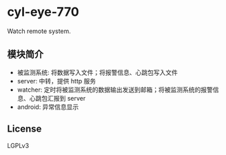 # cyl-eye-770

Watch remote system.

## 模块简介
- 被监测系统: 将数据写入文件；将报警信息、心跳包写入文件
- server: 中转，提供 http 服务
- watcher: 定时将被监测系统的数据输出发送到邮箱；将被监测系统的报警信息、心跳包汇报到 server
- android: 异常信息显示

## License
LGPLv3
